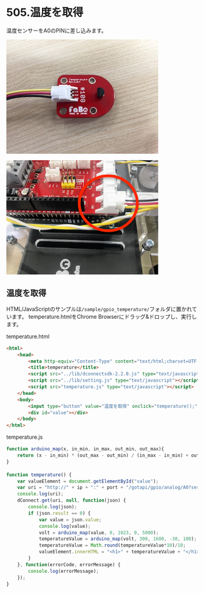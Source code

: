 # 505.温度を取得

温度センサーをA0のPINに差し込みます。

![](./img/temperature001.jpg)

![](./img/temperature002.png)

## 温度を取得

HTML/JavaScriptのサンプルは`/sample/gpio_temperature/`フォルダに置かれています。
temperature.htmlをChrome Browserにドラッグ&ドロップし、実行します。

temperature.html

```html
<html>
    <head>
        <meta http-equiv="Content-Type" content="text/html;charset=UTF-8">
        <title>temperature</title>
        <script src="../lib/dconnectsdk-2.2.0.js" type="text/javascript"></script>
        <script src="../lib/setting.js" type="text/javascript"></script>
        <script src="temperature.js" type="text/javascript"></script>
    </head>
    <body>
        <input type="button" value="温度を取得" onclick="temperature();"/><br />
        <div id="value"></div>
    </body>
</html>

```

temperature.js

```javascript
function arduino_map(x, in_min, in_max, out_min, out_max){
    return (x - in_min) * (out_max - out_min) / (in_max - in_min) + out_min;
}

function temperature() {
    var valueElement = document.getElementById("value");
    var uri = "http://" + ip + ":" + port + "/gotapi/gpio/analog/A0?serviceId=" + faboId;
    console.log(uri);
    dConnect.get(uri, null, function(json) {
        console.log(json);
        if (json.result == 0) {
            var value = json.value;
            console.log(value);
            volt = arduino_map(value, 0, 1023, 0, 5000);
            temperatureValue = arduino_map(volt, 300, 1600, -30, 100);
            temperatureValue = Math.round(temperatureValue*10)/10;
            valueElement.innerHTML = "<h1>" + temperatureValue + "</h1>";
        }
    }, function(errorCode, errorMessage) {
        console.log(errorMessage);
    });
}

```
